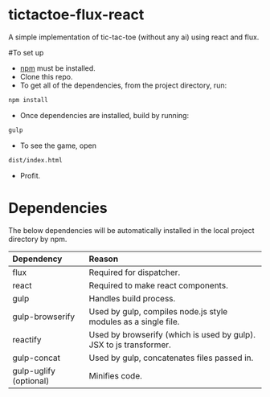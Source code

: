 tictactoe-flux-react
====================

A simple implementation of tic-tac-toe (without any ai) using react and flux.

#To set up
* [npm](https://www.npmjs.org/) must be installed.
* Clone this repo.
* To get all of the dependencies, from the project directory, run:
```sh
npm install
```
* Once dependencies are installed, build by running:
```sh
gulp
```
* To see the game, open
```sh
dist/index.html
```
* Profit.

# Dependencies
The below dependencies will be automatically installed in the local project directory by npm.

| Dependency             | Reason                                                             |
|:-----------------------|:-------------------------------------------------------------------|
| flux                   | Required for dispatcher.                                           |
| react                  | Required to make react components.                                 |
| gulp                   | Handles build process.                                             |
| gulp-browserify        | Used by gulp, compiles node.js style modules as a single file.     |
| reactify               | Used by browserify (which is used by gulp). JSX to js transformer. |
| gulp-concat            | Used by gulp, concatenates files passed in.                        |
| gulp-uglify (optional) | Minifies code.                                                     |
